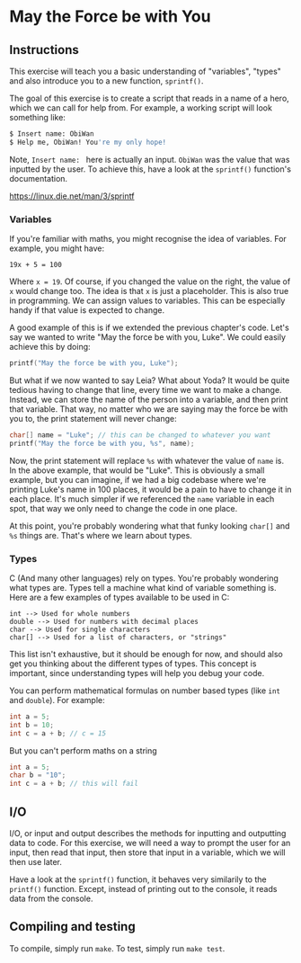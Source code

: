# May the Force be with You

## Instructions

This exercise will teach you a basic understanding of "variables", "types" and also introduce you to a new function, `sprintf()`.

The goal of this exercise is to create a script that reads in a name of a hero, which we can call for help from. For example, a working script will look something like:

```bash
$ Insert name: ObiWan
$ Help me, ObiWan! You're my only hope!
```

Note, `Insert name: ` here is actually an input. `ObiWan` was the value that was inputted by the user. To achieve this, have a look at the `sprintf()` function's documentation. 

https://linux.die.net/man/3/sprintf

### Variables

If you're familiar with maths, you might recognise the idea of variables. For example, you might have:

```
19x + 5 = 100
```

Where `x = 19`. Of course, if you changed the value on the right, the value of `x` would change too. The idea is that `x` is just a placeholder. This is also true in programming. We can assign values to variables. This can be especially handy if that value is expected to change. 

A good example of this is if we extended the previous chapter's code. Let's say we wanted to write "May the force be with you, Luke". We could easily achieve this by doing:

```c
printf("May the force be with you, Luke");
```

But what if we now wanted to say Leia? What about Yoda? It would be quite tedious having to change that line, every time we want to make a change. Instead, we can store the name of the person into a variable, and then print that variable. That way, no matter who we are saying may the force be with you to, the print statement will never change:

```c
char[] name = "Luke"; // this can be changed to whatever you want
printf("May the force be with you, %s", name); 
```

Now, the print statement will replace `%s` with whatever the value of `name` is. In the above example, that would be "Luke". This is obviously a small example, but you can imagine, if we had a big codebase where we're printing Luke's name in 100 places, it would be a pain to have to change it in each place. It's much simpler if we referenced the `name` variable in each spot, that way we only need to change the code in one place. 

At this point, you're probably wondering what that funky looking `char[]` and `%s` things are. That's where we learn about types. 

### Types

C (And many other languages) rely on types. You're probably wondering what types are. Types tell a machine what kind of variable something is. Here are a few examples of types available to be used in C:

```
int --> Used for whole numbers
double --> Used for numbers with decimal places
char --> Used for single characters
char[] --> Used for a list of characters, or "strings"
```

This list isn't exhaustive, but it should be enough for now, and should also get you thinking about the different types of types. This concept is important, since understanding types will help you debug your code. 

You can perform mathematical formulas on number based types (like `int` and `double`). For example:

```c
int a = 5;
int b = 10;
int c = a + b; // c = 15
```

But you can't perform maths on a string

```c
int a = 5;
char b = "10";
int c = a + b; // this will fail
```

## I/O

I/O, or input and output describes the methods for inputting and outputting data to code. For this exercise, we will need a way to prompt the user for an input, then read that input, then store that input in a variable, which we will then use later. 

Have a look at the `sprintf()` function, it behaves very similarily to the `printf()` function. Except, instead of printing out to the console, it reads data from the console. 

## Compiling and testing

To compile, simply run `make`. To test, simply run `make test`.

